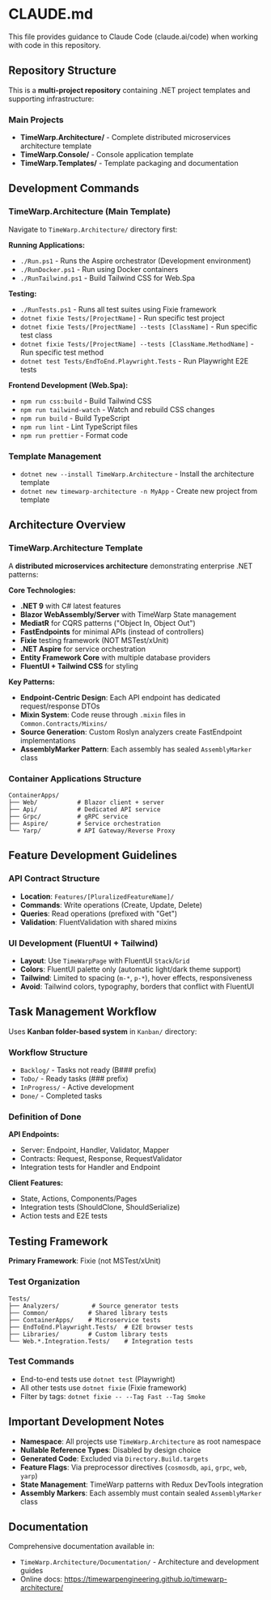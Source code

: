 # CLAUDE.md

This file provides guidance to Claude Code (claude.ai/code) when working with code in this repository.

## Repository Structure

This is a **multi-project repository** containing .NET project templates and supporting infrastructure:

### Main Projects
- **TimeWarp.Architecture/** - Complete distributed microservices architecture template
- **TimeWarp.Console/** - Console application template  
- **TimeWarp.Templates/** - Template packaging and documentation

## Development Commands

### TimeWarp.Architecture (Main Template)
Navigate to `TimeWarp.Architecture/` directory first:

**Running Applications:**
- `./Run.ps1` - Runs the Aspire orchestrator (Development environment)
- `./RunDocker.ps1` - Run using Docker containers
- `./RunTailwind.ps1` - Build Tailwind CSS for Web.Spa

**Testing:**
- `./RunTests.ps1` - Runs all test suites using Fixie framework
- `dotnet fixie Tests/[ProjectName]` - Run specific test project
- `dotnet fixie Tests/[ProjectName] --tests [ClassName]` - Run specific test class
- `dotnet fixie Tests/[ProjectName] --tests [ClassName.MethodName]` - Run specific test method
- `dotnet test Tests/EndToEnd.Playwright.Tests` - Run Playwright E2E tests

**Frontend Development (Web.Spa):**
- `npm run css:build` - Build Tailwind CSS
- `npm run tailwind-watch` - Watch and rebuild CSS changes  
- `npm run build` - Build TypeScript
- `npm run lint` - Lint TypeScript files
- `npm run prettier` - Format code

### Template Management
- `dotnet new --install TimeWarp.Architecture` - Install the architecture template
- `dotnet new timewarp-architecture -n MyApp` - Create new project from template

## Architecture Overview

### TimeWarp.Architecture Template
A **distributed microservices architecture** demonstrating enterprise .NET patterns:

**Core Technologies:**
- **.NET 9** with C# latest features
- **Blazor WebAssembly/Server** with TimeWarp State management
- **MediatR** for CQRS patterns ("Object In, Object Out")
- **FastEndpoints** for minimal APIs (instead of controllers)
- **Fixie** testing framework (NOT MSTest/xUnit)
- **.NET Aspire** for service orchestration
- **Entity Framework Core** with multiple database providers
- **FluentUI + Tailwind CSS** for styling

**Key Patterns:**
- **Endpoint-Centric Design**: Each API endpoint has dedicated request/response DTOs
- **Mixin System**: Code reuse through `.mixin` files in `Common.Contracts/Mixins/`
- **Source Generation**: Custom Roslyn analyzers create FastEndpoint implementations
- **AssemblyMarker Pattern**: Each assembly has sealed `AssemblyMarker` class

### Container Applications Structure
```
ContainerApps/
├── Web/           # Blazor client + server
├── Api/           # Dedicated API service
├── Grpc/          # gRPC service
├── Aspire/        # Service orchestration
└── Yarp/          # API Gateway/Reverse Proxy
```

## Feature Development Guidelines

### API Contract Structure
- **Location**: `Features/[PluralizedFeatureName]/`
- **Commands**: Write operations (Create, Update, Delete)
- **Queries**: Read operations (prefixed with "Get")
- **Validation**: FluentValidation with shared mixins

### UI Development (FluentUI + Tailwind)
- **Layout**: Use `TimeWarpPage` with FluentUI `Stack`/`Grid`
- **Colors**: FluentUI palette only (automatic light/dark theme support)
- **Tailwind**: Limited to spacing (`m-*`, `p-*`), hover effects, responsiveness
- **Avoid**: Tailwind colors, typography, borders that conflict with FluentUI

## Task Management Workflow

Uses **Kanban folder-based system** in `Kanban/` directory:

### Workflow Structure
- `Backlog/` - Tasks not ready (B### prefix)
- `ToDo/` - Ready tasks (### prefix)
- `InProgress/` - Active development
- `Done/` - Completed tasks

### Definition of Done
**API Endpoints:**
- Server: Endpoint, Handler, Validator, Mapper
- Contracts: Request, Response, RequestValidator
- Integration tests for Handler and Endpoint

**Client Features:**
- State, Actions, Components/Pages
- Integration tests (ShouldClone, ShouldSerialize)
- Action tests and E2E tests

## Testing Framework

**Primary Framework**: Fixie (not MSTest/xUnit)

### Test Organization
```
Tests/
├── Analyzers/         # Source generator tests
├── Common/           # Shared library tests  
├── ContainerApps/    # Microservice tests
├── EndToEnd.Playwright.Tests/  # E2E browser tests
├── Libraries/        # Custom library tests
└── Web.*.Integration.Tests/    # Integration tests
```

### Test Commands
- End-to-end tests use `dotnet test` (Playwright)
- All other tests use `dotnet fixie` (Fixie framework)
- Filter by tags: `dotnet fixie -- --Tag Fast --Tag Smoke`

## Important Development Notes

- **Namespace**: All projects use `TimeWarp.Architecture` as root namespace
- **Nullable Reference Types**: Disabled by design choice  
- **Generated Code**: Excluded via `Directory.Build.targets`
- **Feature Flags**: Via preprocessor directives (`cosmosdb`, `api`, `grpc`, `web`, `yarp`)
- **State Management**: TimeWarp patterns with Redux DevTools integration
- **Assembly Markers**: Each assembly must contain sealed `AssemblyMarker` class

## Documentation

Comprehensive documentation available in:
- `TimeWarp.Architecture/Documentation/` - Architecture and development guides
- Online docs: https://timewarpengineering.github.io/timewarp-architecture/